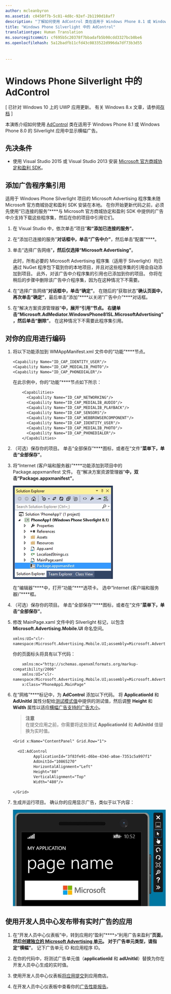 ```yaml
---
author: mcleanbyron
ms.assetid: c0450f7b-5c81-4d8c-92ef-2b1190d18af7
description: "了解如何使用 AdControl 类在适用于 Windows Phone 8.1 或 Windows Phone 8.0 的 Silverlight 应用中显示横幅广告。"
title: "Windows Phone Silverlight 中的 AdControl"
translationtype: Human Translation
ms.sourcegitcommit: cf695b5c20378f7bbadafb5b98cdd3327bcb0be6
ms.openlocfilehash: 5a12badfb11cfd43c0833522d996da7df73b3d55


---
```


# Windows Phone Silverlight 中的 AdControl


\[ 已针对 Windows 10 上的 UWP 应用更新。 有关 Windows 8.x 文章，请参阅[存档](http://go.microsoft.com/fwlink/p/?linkid=619132) \]

本演练介绍如何使用 [AdControl](https://msdn.microsoft.com/library/windows/apps/hh524191.aspx) 类在适用于 Windows Phone 8.1 或 Windows Phone 8.0 的 Silverlight 应用中显示横幅广告。

## 先决条件

*  使用 Visual Studio 2015 或 Visual Studio 2013 安装 [Microsoft 官方商城协定和盈利 SDK](http://aka.ms/store-em-sdk)。


## 添加广告程序集引用

适用于 Windows Phone Silverlight 项目的 Microsoft Advertising 程序集未随 Microsoft 官方商城协定和盈利 SDK 安装在本地。 在你开始更新代码之前，必须先使用“已连接的服务”****与 Microsoft 官方商城协定和盈利 SDK 中提供的广告中介支持下载这些程序集，然后在你的项目中引用它们。

1.  在 Visual Studio 中，依次单击“项目”****和“添加已连接的服务”****。

2.  在“添加已连接的服务”****对话框中，单击“广告中介”****，然后单击“配置”****。

3.  单击“选择广告网络”****，然后仅选择“Microsoft Advertising”****。

    此时，所有必要的 Microsoft Advertising 程序集（适用于 Silverlight）均已通过 NuGet 程序包下载到你的本地项目，并且对这些程序集的引用会自动添加到项目。 此外，对该广告中介程序集的引用也已添加到你的项目。 你将在稍后的步骤中删除该广告中介程序集，因为在这种情况下不需要。

4.  在“选择广告网络”****对话框中，单击“确定”****。 在随后的“获取状态”****确认页面中，再次单击“确定”****，最后单击“添加”****以关闭“广告中介”****对话框。

5.  在“解决方案资源管理器”****中，展开“引用”****节点。 右键单击“Microsoft.AdMediator.WindowsPhone81SL.MicrosoftAdvertising”****，然后单击“删除”****。 在这种情况下不需要此程序集引用。

## 对你的应用进行编码


1.  将以下功能添加到 WMAppManifest.xml 文件中的“功能”****节点。

    ``` syntax
    <Capability Name="ID_CAP_IDENTITY_USER"/>
    <Capability Name="ID_CAP_MEDIALIB_PHOTO"/>
    <Capability Name="ID_CAP_PHONEDIALER"/>
    ```

    在此示例中，你的“功能”****节点如下所示：

    ``` syntax
        <Capabilities>
          <Capability Name="ID_CAP_NETWORKING"/>
          <Capability Name="ID_CAP_MEDIALIB_AUDIO"/>
          <Capability Name="ID_CAP_MEDIALIB_PLAYBACK"/>
          <Capability Name="ID_CAP_SENSORS"/>
          <Capability Name="ID_CAP_WEBBROWSERCOMPONENT"/>
          <Capability Name="ID_CAP_IDENTITY_USER"/>
          <Capability Name="ID_CAP_MEDIALIB_PHOTO"/>
          <Capability Name="ID_CAP_PHONEDIALER"/>
        </Capabilities>
    ```

2.  （可选）保存你的项目。 单击“全部保存”****图标，或者在“文件”****菜单下，单击“全部保存”****。

3.  将“Internet (客户端和服务器)”****功能添加到项目中的 Package.appxmanifest 文件。 在“解决方案资源管理器”****中，双击“Package.appxmanifest”****。

    ![wp81silverlightmarkup\-solutionexplorer\-packageappxmanifest](images/13-b98c2a1a-69c3-4018-be0a-6ce010e703e7.jpg)

    在“编辑器”****中，打开“功能”****选项卡。 选中“Internet (客户端和服务器)”****框。

4.  （可选）保存你的项目。 单击“全部保存”****图标，或者在“文件”****菜单下，单击“全部保存”****。

5.  修改 MainPage.xaml 文件中的 Silverlight 标记，以包含 **Microsoft.Advertising.Mobile.UI** 命名空间。

    ``` syntax
    xmlns:UI="clr-namespace:Microsoft.Advertising.Mobile.UI;assembly=Microsoft.Advertising.Mobile.UI"
    ```

    你的页面标头将具有以下代码：

    ``` syntax
        xmlns:mc="http://schemas.openxmlformats.org/markup-compatibility/2006"
        xmlns:UI="clr-namespace:Microsoft.Advertising.Mobile.UI;assembly=Microsoft.Advertising.Mobile.UI"
        x:Class="PhoneApp1.MainPage"
    ```

6.  在“网格”****标记中，为 **AdControl** 添加以下代码。 将 **ApplicationId** 和 **AdUnitId** 属性分配给[测试模式值](test-mode-values.md)中提供的测试值，然后调整 **Height** 和 **Width** 属性以适应[横幅广告支持的广告大小](supported-ad-sizes-for-banner-ads.md)。

    > **注意**  
    在提交应用之前，你需要将这些测试 **ApplicationId** 和 **AdUnitId** 值替换为实时值。

    ``` syntax
    <Grid x:Name="ContentPanel" Grid.Row="1">

      <UI:AdControl
             ApplicationId="3f83fe91-d6be-434d-a0ae-7351c5a997f1"
             AdUnitId="10865270"
             HorizontalAlignment="Left"
             Height="80"
             VerticalAlignment="Top"
             Width="480"/>

    </Grid>
    ```

7.  生成并运行项目。 确认你的应用显示广告，类似于以下内容：

    ![wp81silverlight\-emulatorwithad](images/13-8db1492f-ae1d-439b-9b78-bed8e22fe996.jpg)

## 使用开发人员中心发布带有实时广告的应用


1.  在“开发人员中心仪表板”中，转到应用的“盈利”****&gt;“利用广告来盈利”****页面，然后[创建独立的 Microsoft Advertising 单元](../publish/monetize-with-ads.md)。 对于广告单元类型，请指定“横幅”****。 记下广告单元 ID 和应用程序 ID。

2.  在你的代码中，将测试广告单元值（**applicationId** 和 **adUnitId**）替换为你在开发人员中心生成的实时值。

3.  使用开发人员中心仪表板[将应用提交](../publish/app-submissions.md)到应用商店。

4.  在开发人员中心仪表板中查看你的[广告性能报告](../publish/advertising-performance-report.md)。


 



<!--HONumber=Jun16_HO4-->



